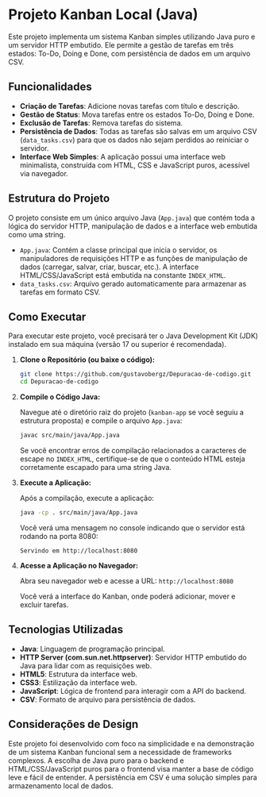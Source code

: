 # Projeto Kanban Local (Java)

Este projeto implementa um sistema Kanban simples utilizando Java puro e um servidor HTTP embutido. Ele permite a gestão de tarefas em três estados: To-Do, Doing e Done, com persistência de dados em um arquivo CSV.

## Funcionalidades

- **Criação de Tarefas**: Adicione novas tarefas com título e descrição.
- **Gestão de Status**: Mova tarefas entre os estados To-Do, Doing e Done.
- **Exclusão de Tarefas**: Remova tarefas do sistema.
- **Persistência de Dados**: Todas as tarefas são salvas em um arquivo CSV (`data_tasks.csv`) para que os dados não sejam perdidos ao reiniciar o servidor.
- **Interface Web Simples**: A aplicação possui uma interface web minimalista, construída com HTML, CSS e JavaScript puros, acessível via navegador.

## Estrutura do Projeto

O projeto consiste em um único arquivo Java (`App.java`) que contém toda a lógica do servidor HTTP, manipulação de dados e a interface web embutida como uma string.

- `App.java`: Contém a classe principal que inicia o servidor, os manipuladores de requisições HTTP e as funções de manipulação de dados (carregar, salvar, criar, buscar, etc.). A interface HTML/CSS/JavaScript está embutida na constante `INDEX_HTML`.
- `data_tasks.csv`: Arquivo gerado automaticamente para armazenar as tarefas em formato CSV.

## Como Executar

Para executar este projeto, você precisará ter o Java Development Kit (JDK) instalado em sua máquina (versão 17 ou superior é recomendada).

1. **Clone o Repositório (ou baixe o código):**

   ```bash
   git clone https://github.com/gustavobergz/Depuracao-de-codigo.git
   cd Depuracao-de-codigo
   ```

2. **Compile o Código Java:**

   Navegue até o diretório raiz do projeto (`kanban-app` se você seguiu a estrutura proposta) e compile o arquivo `App.java`:

   ```bash
   javac src/main/java/App.java
   ```

   Se você encontrar erros de compilação relacionados a caracteres de escape no `INDEX_HTML`, certifique-se de que o conteúdo HTML esteja corretamente escapado para uma string Java.

3. **Execute a Aplicação:**

   Após a compilação, execute a aplicação:

   ```bash
   java -cp . src/main/java/App.java
   ```

   Você verá uma mensagem no console indicando que o servidor está rodando na porta 8080:

   ```
   Servindo em http://localhost:8080
   ```

4. **Acesse a Aplicação no Navegador:**

   Abra seu navegador web e acesse a URL: `http://localhost:8080`

   Você verá a interface do Kanban, onde poderá adicionar, mover e excluir tarefas.

## Tecnologias Utilizadas

- **Java**: Linguagem de programação principal.
- **HTTP Server (com.sun.net.httpserver)**: Servidor HTTP embutido do Java para lidar com as requisições web.
- **HTML5**: Estrutura da interface web.
- **CSS3**: Estilização da interface web.
- **JavaScript**: Lógica de frontend para interagir com a API do backend.
- **CSV**: Formato de arquivo para persistência de dados.

## Considerações de Design

Este projeto foi desenvolvido com foco na simplicidade e na demonstração de um sistema Kanban funcional sem a necessidade de frameworks complexos. A escolha de Java puro para o backend e HTML/CSS/JavaScript puros para o frontend visa manter a base de código leve e fácil de entender. A persistência em CSV é uma solução simples para armazenamento local de dados.


